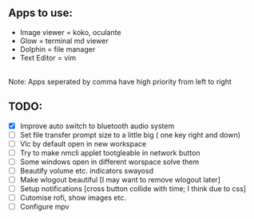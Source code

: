 ## Apps to use:
- Image viewer = koko, oculante
- Glow = terminal md viewer
- Dolphin = file manager
- Text Editor = vim
<br>
Note: Apps seperated by comma have high priority from left to right

## TODO:
- [x] Improve auto switch to bluetooth audio system
- [ ] Set file transfer prompt size to a little big ( one key right and down)
- [ ] Vlc by default open in new workspace
- [ ] Try to make nmcli applet tootgleable in network button
- [ ] Some windows open in different worspace solve them
- [ ] Beautify volume etc. indicators swayosd 
- [ ] Make wlogout beautiful [I may want to remove wlogout later]
- [ ] Setup notifications [cross button collide with time; I think due to css] 
- [ ] Cutomise rofi, show images etc.
- [ ] Configure mpv

